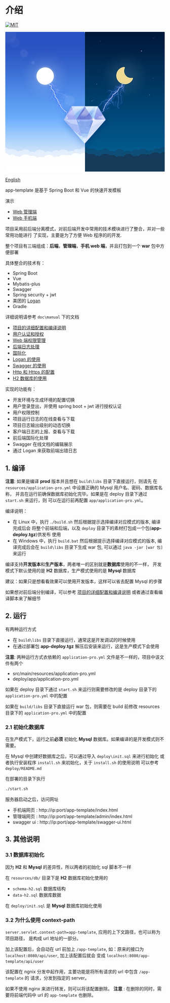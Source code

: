 # 介绍

[![MIT](https://img.shields.io/dub/l/vibe-d.svg?style=flat-square)](http://opensource.org/licenses/MIT)

![海报](./poster.jpg)

[English](./README.en.md)

app-template 是基于 Spring Boot 和 Vue 的快速开发模板

演示

* [Web 管理端](http://47.105.79.88:9090/app-template/admin/index.html)
* [Web 手机端](http://47.105.79.88:9090/app-template/index.html)

项目采用前后端分离模式，对前后端开发中常用的技术模块进行了整合，并对一些常用功能进行
了实现，主要是为了方便 Web 程序的的开发.

整个项目有三端组成：**后端**，**管理端**，**手机 web 端**，并且打包到一个 **war** 包中方便部署

具体整合的技术有：

* Spring Boot
* Vue
* Mybatis-plus
* Swagger
* Spring security + jwt
* 美团的 [Logan](https://github.com/Meituan-Dianping/Logan)
* Gradle

详细说明请参考 `doc\manual` 下的文档

* [项目的详细配置和编译说明](./doc/manual/项目配置.md)
* [用户认证和授权](./doc/manual/用户认证和授权(用户名和密码).md)
* [Web 端权限管理](./doc/manual/权限管理.md)
* [后端日志处理](./doc/manual/日志.md)
* [国际化](./doc/manual/国际化.md)
* [Logan 的使用](./doc/manual/logan.md)
* [Swagger 的使用](./doc/manual/swagger.md)
* [Http 和 Https 的配置](./doc/manual/http和https.md)
* [H2 数据库的使用](./doc/manual/h2数据库.md)

实现的功能有：

* 开发环境与生成环境的配置切换
* 用户登录登出，并使用 spring boot + jwt 进行授权认证
* 用户权限控制
* 项目运行日志的在线查看与下载
* 项目日志输出级别的动态切换
* 客户端日志的上报、查看与下载
* 前后端国际化处理
* Swagger 在线文档的编辑展示
* 通过 Logan 来获取前端出错日志

## 1. 编译

**注意**: 如果是编译 **prod** 版本并且想在 `build\libs` 目录下直接运行，则请先
在 `resources/application-pro.yml` 中设置正确的 Mysql 用户名、密码、数据库名称，
并且在运行前确保数据库初始化完毕。如果是在 deploy 目录下通过 `start.sh` 来运行，则
可以在运行前再配置 `app/application-pro.yml`。

编译说明：

* 在 Linux 中，执行 `./build.sh` 然后根据提示选择编译对应模式的版本, 编译完成后会
将整个前端和后端，以及 `deploy` 目录下的素材打包成一个包(**app-deploy.tgz**)供发布
使用
* 在 Windows 中，执行 `build.bat` 然后根据提示选择编译对应模式的版本, 编译完成后会在
`build\libs` 目录下生成 war 包, 可以通过 `java -jar [war 包]` 来运行

编译支持**开发版本**和**生产版本**，两者唯一的区别就是**数据库**使用的不一样，
开发模式下默认使用的是 **H2** 数据库，生产模式使用的是 **Mysql** 数据库

建议：如果只是想看看效果可以使用开发版本，这样可以省去配置 Mysql 的步骤

如果想对前后端分别编译，可以参考 [项目的详细配置和编译说明](./doc/manual/项目配置.md)
或者通过查看编译脚本来了解细节

## 2. 运行

有两种运行方式

* 在 `build\libs` 目录下直接运行，通常这是开发调试的时候使用
* 在通过部署包 **app-deploy.tgz** 解压后安装来运行，这是生产模式下会使用

**注意**: 两种运行方式衣依赖的 `application-pro.yml` 文件是不一样的，项目中该文件有两个

* src/main/resources/application-pro.yml
* deploy/app/application-pro.yml

如果在 deploy 目录下通过 `start.sh` 来运行则需要修改的是 deploy 目录下的
`application-pro.yml` 中的配置

如果在 `build/libs` 目录下直接运行 war 包，则需要在 build 前修改 resources 目录下的
`application-pro.yml` 中的配置

### 2.1 初始化数据库

在生产模式下，运行之前**必须** 初始化 **Mysql** 数据库。如果编译的是开发模式则不需要。

在 Mysql 中创建好数据库之后，可以通过导入 `deploy\init.sql` 来进行初始化
或者执行安装程序 `install.sh` 来初始化，关于 `install.sh` 的使用说明
可以参考 `deploy/README.md`

在部署的目录下执行

```sh
./start.sh
```

服务器启动之后，访问网址

* 手机端网页 : http://ip:port/app-template/index.html
* 管理端网页 : http://ip:port/app-template/admin/index.html
* swagger ui : http://ip:port/app-template/swagger-ui.html

## 3. 其他说明

### 3.1 数据库初始化

因为 **H2** 和 **Mysql** 的差异性，所以两者的初始化 sql 脚本不一样

在 `resources/db/` 目录下是 **H2** 数据库初始化使用的

* `schema-h2.sql` 数据库结构
* `data-h2.sql` 数据库数据

在 `deploy/init.sql` 是 **Mysql** 数据库初始化使用

### 3.2 为什么使用 context-path

`server.servlet.context-path=app-template`, 应用的上下文路径，也可以称为项目路径，
是构成 url 地址的一部分。

加上该配置后，会自动在 url 前加上 `/app-template`, 如：原来的接口为
 `localhost:8080/api/user`, 加上该配置后就会
 变成 `localhost:8080/app-template/api/user`

该配置在 ngnix 分发中起作用，主要功能是将所有请求的 url 中包含 `/app-template` 的
请求，分发到指定的 server。

如果不使用 nginx 来进行转发，则可以将该配置删除。
**注意** : 在删除的同时，需要将前端代码中 url 的 `app-template` 也删除。

